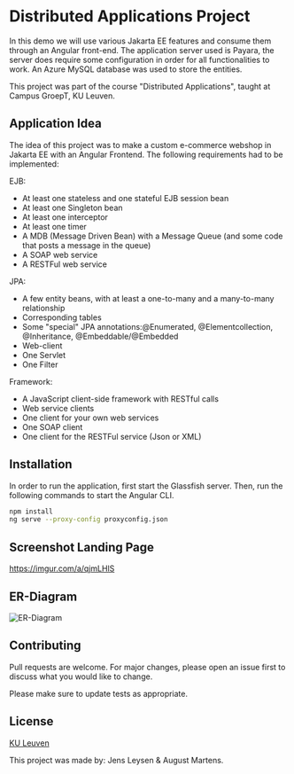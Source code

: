 # Distributed Applications Project

In this demo we will use various Jakarta EE features and consume them through an Angular front-end. 
The application server used is Payara, the server does require some configuration in order for all functionalities to work.
An Azure MySQL database was used to store the entities. 

This project was part of the course "Distributed Applications", taught at Campus GroepT, KU Leuven.

## Application Idea
The idea of this project was to make a custom e-commerce webshop in Jakarta EE with an Angular Frontend. The following requirements had to be implemented:

EJB:
- At least one stateless and one stateful EJB session bean
- At least one Singleton bean
- At least one interceptor
- At least one timer
- A MDB (Message Driven Bean) with a Message Queue (and some code that posts a message in the queue)
- A SOAP web service
- A RESTFul web service

JPA:
- A few entity beans, with at least a one-to-many and a many-to-many relationship
- Corresponding tables
- Some "special" JPA annotations:@Enumerated, @Elementcollection, @Inheritance, @Embeddable/@Embedded
- Web-client
- One Servlet
- One Filter

Framework: 
- A JavaScript client-side framework with RESTful calls
- Web service clients
- One client for your own web services
- One SOAP client
- One client for the RESTFul service (Json or XML)

## Installation

In order to run the application, first start the Glassfish server.
Then, run the following commands to start the Angular CLI.

```bash
npm install
ng serve --proxy-config proxyconfig.json
```

## Screenshot Landing Page
https://imgur.com/a/qjmLHlS


## ER-Diagram

![ER-Diagram](https://i.imgur.com/cVGxoM5.png)

## Contributing
Pull requests are welcome. For major changes, please open an issue first to discuss what you would like to change.

Please make sure to update tests as appropriate.

## License
[KU Leuven](https://admin.kuleuven.be/sab/jd/en/student-thesis-copyright)

This project was made by: Jens Leysen & August Martens.
